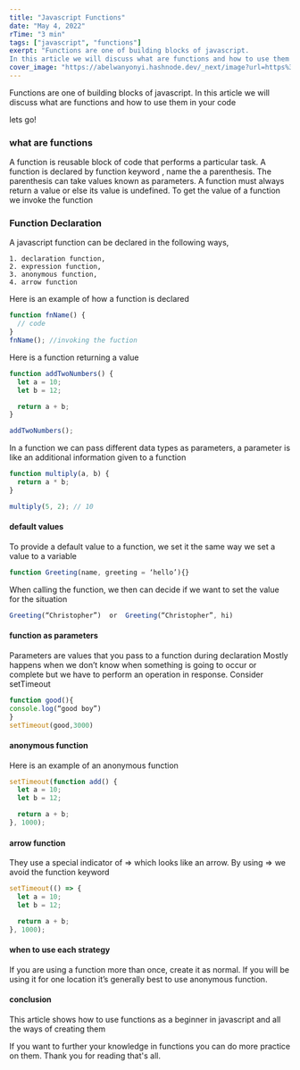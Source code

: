 ```yaml
---
title: "Javascript Functions"
date: "May 4, 2022"
rTime: "3 min"
tags: ["javascript", "functions"]
exerpt: "Functions are one of building blocks of javascript.
In this article we will discuss what are functions and how to use them in your code"
cover_image: "https://abelwanyonyi.hashnode.dev/_next/image?url=https%3A%2F%2Fcdn.hashnode.com%2Fres%2Fhashnode%2Fimage%2Funsplash%2Fm_HRfLhgABo%2Fupload%2Fv1651663228478%2FlbFWGdyGu.jpeg%3Fw%3D1600%26h%3D840%26fit%3Dcrop%26crop%3Dentropy%26auto%3Dcompress%2Cformat%26format%3Dwebp&w=1920&q=75"
---
```


Functions are one of building blocks of javascript.
In this article we will discuss what are functions and how to use them in your code

lets go!

### what are functions

A function is reusable block of code that performs a particular task. A function is declared by function keyword , name the a parenthesis. The parenthesis can take values known as parameters. A function must always return a value or else its value is undefined. To get the value of a function we invoke the function

### Function Declaration

A javascript function can be declared in the following ways,

    1. declaration function,
    2. expression function,
    3. anonymous function,
    4. arrow function

Here is an example of how a function is declared

```js
function fnName() {
  // code
}
fnName(); //invoking the fuction
```

Here is a function returning a value

```js
function addTwoNumbers() {
  let a = 10;
  let b = 12;

  return a + b;
}

addTwoNumbers();
```

In a function we can pass different data types as parameters, a parameter is like an additional information given to a function

```js
function multiply(a, b) {
  return a * b;
}

multiply(5, 2); // 10
```

#### default values

To provide a default value to a function, we set it the same way we set a value to a variable

```js
function Greeting(name, greeting = ‘hello’){}

```

When calling the function, we then can decide if we want to set the value for the situation

```js
Greeting(“Christopher”)  or  Greeting(“Christopher”, hi)
```

#### function as parameters

Parameters are values that you pass to a function during declaration Mostly happens when we don’t know when something is going to occur or complete but we have to perform an operation in response. Consider setTimeout

```js
function good(){
console.log(“good boy”)
}
setTimeout(good,3000)
```

#### anonymous function

Here is an example of an anonymous function

```js
setTimeout(function add() {
  let a = 10;
  let b = 12;

  return a + b;
}, 1000);
```

#### arrow function

They use a special indicator of => which looks like an arrow. By using => we avoid the function keyword

```js
setTimeout(() => {
  let a = 10;
  let b = 12;

  return a + b;
}, 1000);
```

#### when to use each strategy

If you are using a function more than once, create it as normal. If you will be using it for one location it’s generally best to use anonymous function.

#### conclusion

This article shows how to use functions as a beginner in javascript and all the ways of creating them

If you want to further your knowledge in functions you can do more practice on them. Thank you for reading that's all.
